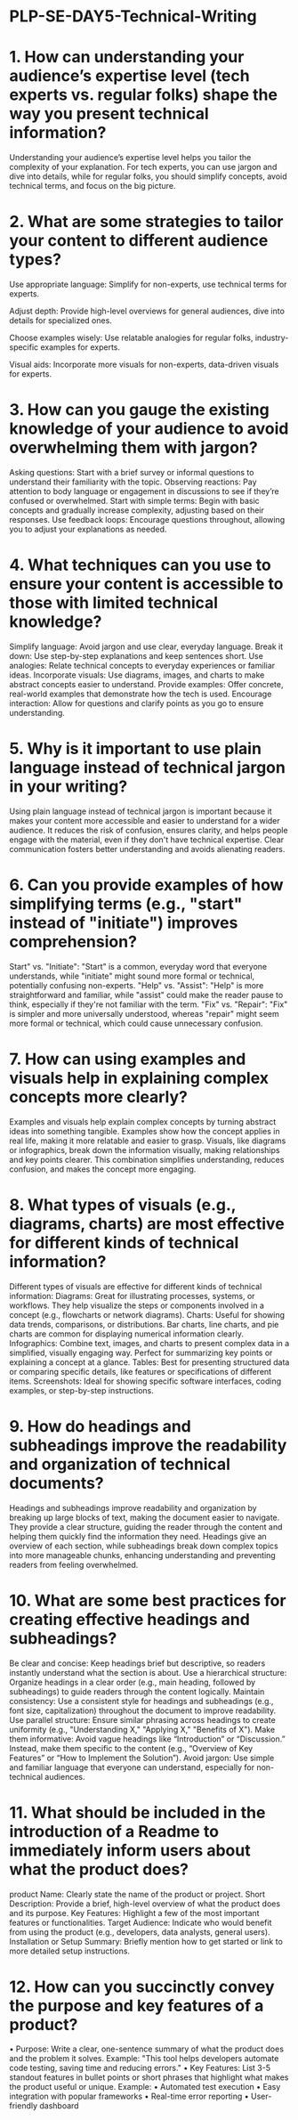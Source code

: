 # PLP-SE-DAY5-Technical-Writing

# 1.	How can understanding your audience’s expertise level (tech experts vs. regular folks) shape the way you present technical information?
Understanding your audience’s expertise level helps you tailor the complexity of your explanation. For tech experts, you can use jargon and dive into details, while for regular folks, you should simplify concepts, avoid technical terms, and focus on the big picture.

# 2.	What are some strategies to tailor your content to different audience types?
Use appropriate language: Simplify for non-experts, use technical terms for experts.

Adjust depth: Provide high-level overviews for general audiences, dive into details for specialized ones.

Choose examples wisely: Use relatable analogies for regular folks, industry-specific examples for experts.

Visual aids: Incorporate more visuals for non-experts, data-driven visuals for experts.

# 3.	How can you gauge the existing knowledge of your audience to avoid overwhelming them with jargon?
Asking questions: Start with a brief survey or informal questions to understand their familiarity with the topic.
Observing reactions: Pay attention to body language or engagement in discussions to see if they’re confused or overwhelmed.
Start with simple terms: Begin with basic concepts and gradually increase complexity, adjusting based on their responses.
Use feedback loops: Encourage questions throughout, allowing you to adjust your explanations as needed.

# 4.	What techniques can you use to ensure your content is accessible to those with limited technical knowledge?
Simplify language: Avoid jargon and use clear, everyday language.
Break it down: Use step-by-step explanations and keep sentences short.
Use analogies: Relate technical concepts to everyday experiences or familiar ideas.
Incorporate visuals: Use diagrams, images, and charts to make abstract concepts easier to understand.
Provide examples: Offer concrete, real-world examples that demonstrate how the tech is used.
Encourage interaction: Allow for questions and clarify points as you go to ensure understanding.

# 5.	Why is it important to use plain language instead of technical jargon in your writing?
Using plain language instead of technical jargon is important because it makes your content more accessible and easier to understand for a wider audience. It reduces the risk of confusion, ensures clarity, and helps people engage with the material, even if they don't have technical expertise. Clear communication fosters better understanding and avoids alienating readers.

# 6.	Can you provide examples of how simplifying terms (e.g., "start" instead of "initiate") improves comprehension?
Start" vs. "Initiate": "Start" is a common, everyday word that everyone understands, while "initiate" might sound more formal or technical, potentially confusing non-experts.
"Help" vs. "Assist": "Help" is more straightforward and familiar, while "assist" could make the reader pause to think, especially if they're not familiar with the term.
"Fix" vs. "Repair": "Fix" is simpler and more universally understood, whereas "repair" might seem more formal or technical, which could cause unnecessary confusion.

# 7.	How can using examples and visuals help in explaining complex concepts more clearly?
Examples and visuals help explain complex concepts by turning abstract ideas into something tangible. Examples show how the concept applies in real life, making it more relatable and easier to grasp. Visuals, like diagrams or infographics, break down the information visually, making relationships and key points clearer. This combination simplifies understanding, reduces confusion, and makes the concept more engaging.


# 8.	What types of visuals (e.g., diagrams, charts) are most effective for different kinds of technical information?
Different types of visuals are effective for different kinds of technical information:
Diagrams: Great for illustrating processes, systems, or workflows. They help visualize the steps or components involved in a concept (e.g., flowcharts or network diagrams).
Charts: Useful for showing data trends, comparisons, or distributions. Bar charts, line charts, and pie charts are common for displaying numerical information clearly.
Infographics: Combine text, images, and charts to present complex data in a simplified, visually engaging way. Perfect for summarizing key points or explaining a concept at a glance.
Tables: Best for presenting structured data or comparing specific details, like features or specifications of different items.
Screenshots: Ideal for showing specific software interfaces, coding examples, or step-by-step instructions.

# 9.	How do headings and subheadings improve the readability and organization of technical documents?
Headings and subheadings improve readability and organization by breaking up large blocks of text, making the document easier to navigate. They provide a clear structure, guiding the reader through the content and helping them quickly find the information they need. Headings give an overview of each section, while subheadings break down complex topics into more manageable chunks, enhancing understanding and preventing readers from feeling overwhelmed.

# 10.	What are some best practices for creating effective headings and subheadings?
Be clear and concise: Keep headings brief but descriptive, so readers instantly understand what the section is about.
Use a hierarchical structure: Organize headings in a clear order (e.g., main heading, followed by subheadings) to guide readers through the content logically.
Maintain consistency: Use a consistent style for headings and subheadings (e.g., font size, capitalization) throughout the document to improve readability.
Use parallel structure: Ensure similar phrasing across headings to create uniformity (e.g., "Understanding X," "Applying X," "Benefits of X").
Make them informative: Avoid vague headings like “Introduction” or “Discussion.” Instead, make them specific to the content (e.g., “Overview of Key Features” or “How to Implement the Solution”).
Avoid jargon: Use simple and familiar language that everyone can understand, especially for non-technical audiences.


# 11.	What should be included in the introduction of a Readme to immediately inform users about what the product does?
product Name: Clearly state the name of the product or project.
Short Description: Provide a brief, high-level overview of what the product does and its purpose.
Key Features: Highlight a few of the most important features or functionalities.
Target Audience: Indicate who would benefit from using the product (e.g., developers, data analysts, general users).
Installation or Setup Summary: Briefly mention how to get started or link to more detailed setup instructions.

# 12.	How can you succinctly convey the purpose and key features of a product?
•  Purpose: Write a clear, one-sentence summary of what the product does and the problem it solves.
Example: "This tool helps developers automate code testing, saving time and reducing errors."
•  Key Features: List 3-5 standout features in bullet points or short phrases that highlight what makes the product useful or unique.
Example:
•	Automated test execution
•	Easy integration with popular frameworks
•	Real-time error reporting
•	User-friendly dashboard

